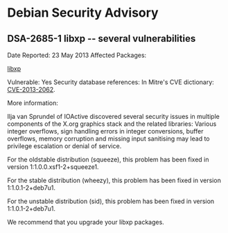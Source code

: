 
Debian Security Advisory
========================


DSA-2685-1 libxp -- several vulnerabilities
-------------------------------------------



Date Reported:
23 May 2013
Affected Packages:

[libxp](https://packages.debian.org/src:libxp)

Vulnerable:
Yes
Security database references:
In Mitre's CVE dictionary: [CVE-2013-2062](https://security-tracker.debian.org/tracker/CVE-2013-2062).  

More information:

Ilja van Sprundel of IOActive discovered several security issues in
multiple components of the X.org graphics stack and the related
libraries: Various integer overflows, sign handling errors in integer
conversions, buffer overflows, memory corruption and missing input
sanitising may lead to privilege escalation or denial of service.


For the oldstable distribution (squeeze), this problem has been fixed in
version 1:1.0.0.xsf1-2+squeeze1.


For the stable distribution (wheezy), this problem has been fixed in
version 1:1.0.1-2+deb7u1.


For the unstable distribution (sid), this problem has been fixed in
version 1:1.0.1-2+deb7u1.


We recommend that you upgrade your libxp packages.





